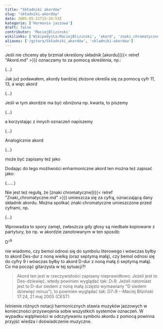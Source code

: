 ```yaml
---
title: "Składniki akordów"
slug: "składniki-akordów"
date: 2005-05-21T15:24:53Z
kategorie: ['Harmonia jazzowa']
draft: false
contributor: 'MaciejBlizinski'
wikilinks: ['Wikipedysta:MaciejBlizinski', 'akord', 'znaki_chromatyczne']
aliases: ['/gitara/Składniki_akordów', 'skladniki-akordow']
---
```

Jeśli nie chcemy aby brzmiał określony składnik
[akordu]({{< relref "Akord.md" >}}) oznaczamy to za pomocą skreślenia, np.:

(...)

Jak już podawałem, akordy bardziej złożone określa się za pomocą cyfr
11, 13, a więc akord

(...)

Jeśli w tym akordzie ma być obniżona np. kwarta, to piszemy

(...)

a korzystając z innych oznaczeń napiszemy

(...)

Analogicznie akord

(...)

może być zapisany też jako

Dodając do tego możliwości enharmoniczne akord ten można też zapisać
jako:

(......)

Nie jest też regułą, że [znaki
chromatyczne]({{< relref "Znaki_chromatyczne.md" >}}) umieszcza się za cyfrą,
oznaczającą dany składnik akordu. Można spotkać znaki chromatyczne
umieszczone przed cyframi, np.

(...)

Wprowadza to spory zamęt, zwłaszcza gdy głosy są niedbale kopiowane z
partytury, bo np. w akordzie zanotowanym w ten sposób:

D<sup>♭9</sup>

nie wiadomo, czy bemol odnosi się do symbolu literowego i wówczas byłby
to akord Des-dur z noną wielką (oraz septymą małą), czy bemol odnosi się
do cyfry 9 i wówczas byłby to akord D-dur z noną małą (i septymą małą).
Co ma począć gitarzysta w tej sytuacji?\!

> Akord ten jest w rzeczywistości zapisany nieprawidłowo. Jeżeli jest to
> Des-dziewięć, wtedy powinien wyglądać tak: D♭9. Jeżeli natomiast jest
> to D-dur siedem z noną małą (często wymawiany "D siedem dziewięć
> minus"), to powinien wyglądać tak: D7♭9 --Maciej
> Bliziński<!-- link nie odnosił się do niczego: 'Składniki akordów' ('content/książka/Składniki_akordów.md') links to 'Wikipedysta:MaciejBlizinski' ('content/książka/Wikipedysta:MaciejBlizinski.md') and that does not exist --> 17:24, 21 maj 2005
> (CEST)

Istnienie różnych notacji harmonicznych stawia muzyków jazzowych w
konieczności przyswojenia sobie wszystkich systemów oznaczeń. W wypadku
wątpliwości w odczytywaniu symbolu akordu z pomocą powinna przyjść
wiedza i doświadczenie muzyczne.

